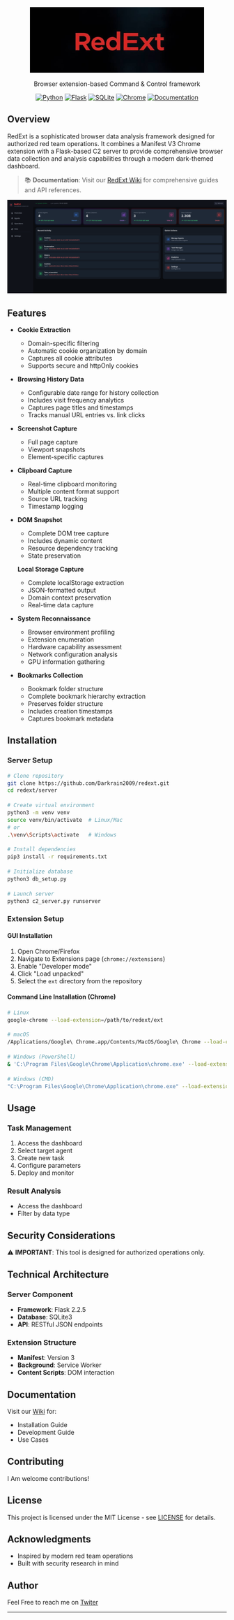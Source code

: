 <div align="center">
  <img src="screenshots/logo.png" alt="RedExt Logo" width="400px"/>
  
  <p>Browser extension-based Command & Control framework</p>

  [![Python](https://img.shields.io/badge/Python-3.8%2B-blue)](https://www.python.org/)
  [![Flask](https://img.shields.io/badge/Flask-2.2.5-green)](https://flask.palletsprojects.com/)
  [![SQLite](https://img.shields.io/badge/SQLite-3-blue)](https://www.sqlite.org/)
  [![Chrome](https://img.shields.io/badge/Chrome-MV3-yellow)](https://developer.chrome.com/docs/extensions/mv3/)
  [![Documentation](https://img.shields.io/badge/docs-wiki-red)](https://redext-wiki.netlify.app/)
</div>

## Overview

RedExt is a sophisticated browser data analysis framework designed for authorized red team operations. It combines a Manifest V3 Chrome extension with a Flask-based C2 server to provide comprehensive browser data collection and analysis capabilities through a modern dark-themed dashboard.

> 📚 **Documentation**: Visit our [RedExt Wiki](https://redext-wiki.netlify.app/) for comprehensive guides and API references.

![RedExt Dashboard](screenshots/dashboard.png)

## Features

- **Cookie Extraction**
  - Domain-specific filtering
  - Automatic cookie organization by domain
  - Captures all cookie attributes
  - Supports secure and httpOnly cookies

- **Browsing History Data**
  - Configurable date range for history collection
  - Includes visit frequency analytics
  - Captures page titles and timestamps
  - Tracks manual URL entries vs. link clicks

- **Screenshot Capture**
  - Full page capture
  - Viewport snapshots
  - Element-specific captures

- **Clipboard Capture**
  - Real-time clipboard monitoring
  - Multiple content format support
  - Source URL tracking
  - Timestamp logging

- **DOM Snapshot**
  - Complete DOM tree capture
  - Includes dynamic content
  - Resource dependency tracking
  - State preservation

   **Local Storage Capture**
  - Complete localStorage extraction
  - JSON-formatted output
  - Domain context preservation
  - Real-time data capture

- **System Reconnaissance**
  - Browser environment profiling
  - Extension enumeration
  - Hardware capability assessment
  - Network configuration analysis
  - GPU information gathering

- **Bookmarks Collection**
  - Bookmark folder structure
  - Complete bookmark hierarchy extraction
  - Preserves folder structure
  - Includes creation timestamps
  - Captures bookmark metadata

## Installation

### Server Setup
```bash
# Clone repository
git clone https://github.com/Darkrain2009/redext.git
cd redext/server

# Create virtual environment
python3 -m venv venv
source venv/bin/activate  # Linux/Mac
# or
.\venv\Scripts\activate   # Windows

# Install dependencies
pip3 install -r requirements.txt

# Initialize database
python3 db_setup.py

# Launch server
python3 c2_server.py runserver
```

### Extension Setup

#### GUI Installation
1. Open Chrome/Firefox
2. Navigate to Extensions page (`chrome://extensions`)
3. Enable "Developer mode"
4. Click "Load unpacked"
5. Select the `ext` directory from the repository

#### Command Line Installation (Chrome)
```bash
# Linux
google-chrome --load-extension=/path/to/redext/ext

# macOS
/Applications/Google\ Chrome.app/Contents/MacOS/Google\ Chrome --load-extension=/path/to/redext/ext

# Windows (PowerShell)
& 'C:\Program Files\Google\Chrome\Application\chrome.exe' --load-extension=C:\path\to\redext\ext

# Windows (CMD)
"C:\Program Files\Google\Chrome\Application\chrome.exe" --load-extension=C:\path\to\redext\ext
```

## Usage

### Task Management
1. Access the dashboard
2. Select target agent
3. Create new task
4. Configure parameters
5. Deploy and monitor

### Result Analysis
- Access the dashboard
- Filter by data type


## Security Considerations

⚠️ **IMPORTANT**: This tool is designed for authorized operations only.

## Technical Architecture

### Server Component
- **Framework**: Flask 2.2.5
- **Database**: SQLite3
- **API**: RESTful JSON endpoints

### Extension Structure
- **Manifest**: Version 3
- **Background**: Service Worker
- **Content Scripts**: DOM interaction

## Documentation

Visit our [Wiki](https://redext-wiki.netlify.app/) for:
- Installation Guide
- Development Guide
- Use Cases

## Contributing

I Am welcome contributions!

## License

This project is licensed under the MIT License - see [LICENSE](LICENSE) for details.

## Acknowledgments

- Inspired by modern red team operations
- Built with security research in mind

## Author

Feel Free to reach me on [Twiter](https://x.com/darkrain2009)

---
